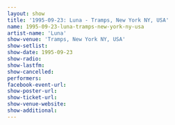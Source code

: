 ```yaml
---
layout: show
title: '1995-09-23: Luna - Tramps, New York NY, USA'
name: 1995-09-23-luna-tramps-new-york-ny-usa
artist-name: 'Luna'
show-venue: 'Tramps, New York NY, USA'
show-setlist: 
show-date: 1995-09-23
show-radio: 
show-lastfm: 
show-cancelled: 
performers: 
facebook-event-url: 
show-poster-url: 
show-ticket-url: 
show-venue-website: 
show-additional: 
---
```


